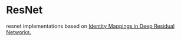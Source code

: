 # ResNet
resnet implementations based on <a href="https://arxiv.org/abs/1603.05027">Identity Mappings in Deep Residual Networks.</a>


